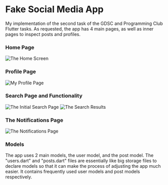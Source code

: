 # Fake Social Media App
My implementation of the second task of the GDSC and Programming Club Flutter tasks.
As requested, the app has 4 main pages, as well as inner pages to inspect posts and profiles.

### Home Page
![The Home Screen](assets/readme/home_feed.jpg)

### Profile Page
![My Profile Page](assets/readme/fahad_profile.jpg)

### Search Page and Functionality
![The Initial Search Page](assets/readme/search_page.jpg)
![The Search Results](assets/readme/search_results.jpg)

### The Notifications Page
![The Notifications Page](assets/readme/notifications_page.jpg)

### Models
The app uses 2 main models, the user model, and the post model. The "users.dart" and "posts.dart" files are essentially like big storage files to declare models so that it can make the process of adjusting the app much easier. It contains frequently used user models and post models respectively.
